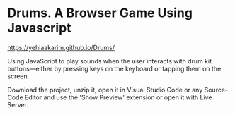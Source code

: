 # Drums. A Browser Game Using Javascript

https://yehiaakarim.github.io/Drums/

Using JavaScript to play sounds when the user interacts with drum kit buttons—either by pressing keys on the keyboard or tapping them on the screen.

Download the project, unzip it, open it in Visual Studio Code or any Source-Code Editor and use the 'Show Preview' extension or open it with Live Server.
